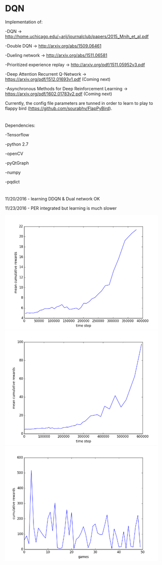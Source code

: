 # DQN


Implementation of:

  -DQN -> http://home.uchicago.edu/~arij/journalclub/papers/2015_Mnih_et_al.pdf
  
  -Double DQN -> http://arxiv.org/abs/1509.06461
  
  -Dueling network -> http://arxiv.org/abs/1511.06581
  
  -Prioritized experience replay -> http://arxiv.org/pdf/1511.05952v3.pdf
  
  -Deep Attention Recurrent Q-Network  -> https://arxiv.org/pdf/1512.01693v1.pdf (Coming next)
  
  -Asynchronous Methods for Deep Reinforcement Learning -> https://arxiv.org/pdf/1602.01783v2.pdf (Coming next)
  
  
Currently, the config file parameters are tunned in order to learn to play to flappy bird (https://github.com/sourabhv/FlapPyBird).


#

Dependencies:

  -Tensorflow
  
  -python 2.7
  
  -openCV
  
  -pyQtGraph
  
  -numpy
  
  -pqdict

#

11/20/2016 - learning DDQN & Dual network OK

11/23/2016 - PER integrated but learning is much slower



![alt tag](https://github.com/thbeucher/DQN/blob/master/images/figure_1.png)
![alt tag](https://github.com/thbeucher/DQN/blob/master/images/figure_2.png)
![alt tag](https://github.com/thbeucher/DQN/blob/master/images/eval50.png)
